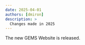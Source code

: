 ```yaml
---
date: 2025-04-01
authors: [dmiron]
description: >
  Changes made in 2025
---
```


The new GEMS Website is released.  
